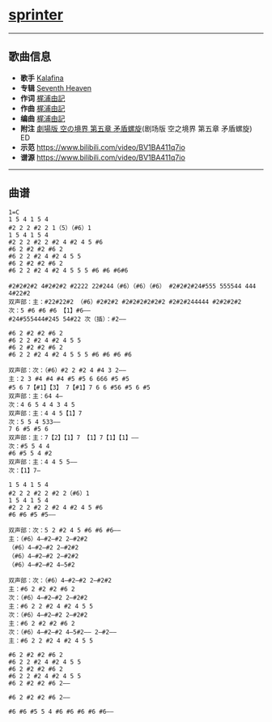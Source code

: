 # [sprinter](https://bgm.tv/ep/110558)

---

## 歌曲信息

- **歌手** [Kalafina](https://bgm.tv/person/6014)
- **专辑** [Seventh Heaven](https://bgm.tv/subject/4149)
- **作词** [梶浦由記](https://bgm.tv/person/1595)
- **作曲** [梶浦由記](https://bgm.tv/person/1595)
- **编曲** [梶浦由記](https://bgm.tv/person/1595)
- **附注** [劇場版 空の境界 第五章 矛盾螺旋](https://bgm.tv/subject/1333)(剧场版 空之境界 第五章 矛盾螺旋) ED
- **示范** https://www.bilibili.com/video/BV1BA411q7io
- **谱源** https://www.bilibili.com/video/BV1BA411q7io

---

## 曲谱

```
1=C
1 5 4 1 5 4
#2 2 2 #2 2 1（5）（#6）1
1 5 4 1 5 4
#2 2 2 #2 2 #2 4 #2 4 5 #6
#6 2 #2 #2 #6 2
#6 2 2 #2 4 #2 4 5 5
#6 2 #2 #2 #6 2
#6 2 2 #2 4 #2 4 5 5 5 #6 #6 #6#6

#2#2#2#2 4#2#2#2 #2222 22#244（#6）（#6）（#6） #2#2#2#24#555 555544 444 4#22#2
双声部：主：#22#22#2 （#6）#2#2#2 #2#2#2#2#2#2 #2#2#244444 #2#2#2#2
次：5 #6 #6 #6 【1】#6——
#24#555444#245 54#22 次（插）：#2——

#6 2 #2 #2 #6 2
#6 2 2 #2 4 #2 4 5 5
#6 2 #2 #2 #6 2
#6 2 2 #2 4 #2 4 5 5 5 #6 #6 #6 #6

双声部：次：（#6）#2 2 #2 4 #4 3 2——
主：2 3 #4 #4 #4 #5 #5 6 666 #5 #5
#5 6 7【#1】【3】 7【#1】7 6 6 #56 #5 6 #5
双声部：主：64 4—
次：4 6 5 4 4 3 4 5
双声部：主：4 4 5【1】7
次：5 5 4 533——
7 6 #5 #5 6
双声部：主：7【2】【1】7 【1】7【1】【1】——
次：#5 5 4 4
#6 #5 5 4 #2
双声部：主：4 4 5 5——
次：【1】7—

1 5 4 1 5 4
#2 2 2 #2 2 #2 2（#6）1
1 5 4 1 5 4
#2 2 2 #2 2 #2 4 #2 4 5 #6
#6 #6 #5 #5——

双声部：次：5 2 #2 4 5 #6 #6 #6——
主：（#6）4—#2—#2 2—#2#2
（#6）4—#2—#2 2—#2#2
（#6）4—#2—#2 2—#2#2
（#6）4—#2—#2 4—5#2

双声部：次：（#6）4—#2—#2 2—#2#2
主：#6 2 #2 #2 #6 2
次：（#6）4—#2—#2 2—#2#2
主：#6 2 2 #2 4 #2 4 5 5
次：（#6）4—#2—#2 2—#2#2
主：#6 2 #2 #2 #6 2
次：（#6）4—#2—#2 4—5#2—— 2—#2——
主：#6 2 2 #2 4 #2 4 5 5

#6 2 #2 #2 #6 2
#6 2 2 #2 4 #2 4 5 5
#6 2 #2 #2 #6 2
#6 2 2 #2 4 #2 4 5 5
#6 2 #2 #2 #6 2——

#6 2 #2 #2 #6 2——

#6 #6 #5 5 4 #6 #6 #6 #6 #6——
```

